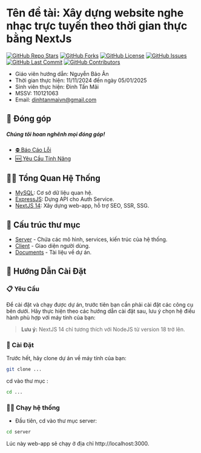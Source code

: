 # Tên đề tài: Xây dựng website nghe nhạc trực tuyến theo thời gian thực bằng NextJs

[![GitHub Repo Stars](https://img.shields.io/github/stars/tanmaiii/cn-da21ttb-dinhtanmai-music-vibely-nextjs?style=social)](https://github.com/tanmaiii/cn-da21ttb-dinhtanmai-music-vibely-nextjs/stargazers) [![GitHub Forks](https://img.shields.io/github/forks/tanmaiii/cn-da21ttb-dinhtanmai-music-vibely-nextjs?style=social)](https://github.com/tanmaiii/cn-da21ttb-dinhtanmai-music-vibely-nextjs/network/members) [![GitHub License](https://img.shields.io/github/license/tanmaiii/cn-da21ttb-dinhtanmai-music-vibely-nextjs)](https://github.com/tanmaiii/cn-da21ttb-dinhtanmai-music-vibely-nextjs/blob/main/LICENSE)
[![GitHub Issues](https://img.shields.io/github/issues/tanmaiii/cn-da21ttb-dinhtanmai-music-vibely-nextjs)](https://github.com/tanmaiii/cn-da21ttb-dinhtanmai-music-vibely-nextjs/issues) [![GitHub Last Commit](https://img.shields.io/github/last-commit/tanmaiii/cn-da21ttb-dinhtanmai-music-vibely-nextjs)](https://github.com/tanmaiii/cn-da21ttb-dinhtanmai-music-vibely-nextjs/commits/main) [![GitHub Contributors](https://img.shields.io/github/contributors/tanmaiii/cn-da21ttb-dinhtanmai-music-vibely-nextjs?style=flat&color=blue)](https://github.com/tanmaiii/cn-da21ttb-dinhtanmai-music-vibely-nextjs/graphs/contributors)

- Giáo viên hướng dẫn: Nguyễn Bảo Ân
- Thời gian thực hiện: 11/11/2024 đến ngày 05/01/2025
- Sinh viên thực hiện: Đinh Tấn Mãi
- MSSV: 110121063
- Email: dinhtanmaivn@gmail.com

## 🎁 Đóng góp

##### Chúng tôi hoan nghênh mọi đóng góp!

- [⛔ Báo Cáo Lỗi](https://github.com/tanmaiii/cn-da21ttb-dinhtanmai-music-vibely-nextjs/issues/new?template=bug_report.md&title=[Bug])
- [🆕 Yêu Cầu Tính Năng](https://github.com/tanmaiii/cn-da21ttb-dinhtanmai-music-vibely-nextjs/issues/new?template=feature_request.md&title=[Feature+Request])

## 👩‍💻 Tổng Quan Hệ Thống

- [MySQL](https://www.mysql.com/): Cơ sở dữ liệu quan hệ.
- [ExpressJS](https://expressjs.com/): Dựng API cho Auth Service.
- [NextJS 14](https://nextjs.org/): Xây dựng web-app, hỗ trợ SEO, SSR, SSG.

## 📁 Cấu trúc thư mục

- [Server](./src/server/) - Chứa các mô hình, services, kiến trúc của hệ thống.
- [Client](./src/client/) - Giao diện người dùng.
- [Documents](./thesis/) - Tài liệu về dự án.

## 🔗 Hướng Dẫn Cài Đặt

### 📋 Yêu Cầu

Để cài đặt và chạy được dự án, trước tiên bạn cần phải cài đặt các công cụ bên dưới. Hãy thực hiện theo các hướng dẫn cài đặt sau, lưu ý chọn hệ điều hành phù hợp với máy tính của bạn:

> **Lưu ý:** NextJS 14 chỉ tương thích với NodeJS từ version 18 trở lên.

### 🔨 Cài Đặt

Trước hết, hãy clone dự án về máy tính của bạn:

```bash
git clone ...
```

cd vào thư mục :

```bash
cd ...
```

### 🏃‍♂️ Chạy hệ thống

- Đầu tiên, cd vào thư mục server:

```bash
cd server
```

Lúc này web-app sẽ chạy ở địa chỉ http://localhost:3000.
